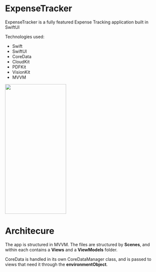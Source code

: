 # ExpenseTracker

ExpenseTracker is a fully featured Expense Tracking application built in SwiftUI

Technologies used: 

* Swift
* SwiftUI
* CoreData
* CloudKit
* PDFKit
* VisionKit
* MVVM

<img src="https://i.imgur.com/c94Kqla.png" width="200" height="425" />

# Architecure

The app is structured in MVVM. The files are structured by **Scenes**, and within each contains a **Views** and a **ViewModels** folder.

CoreData is handled in its own CoreDataManager class, and is passed to views that need it through the **environmentObject**.

 
